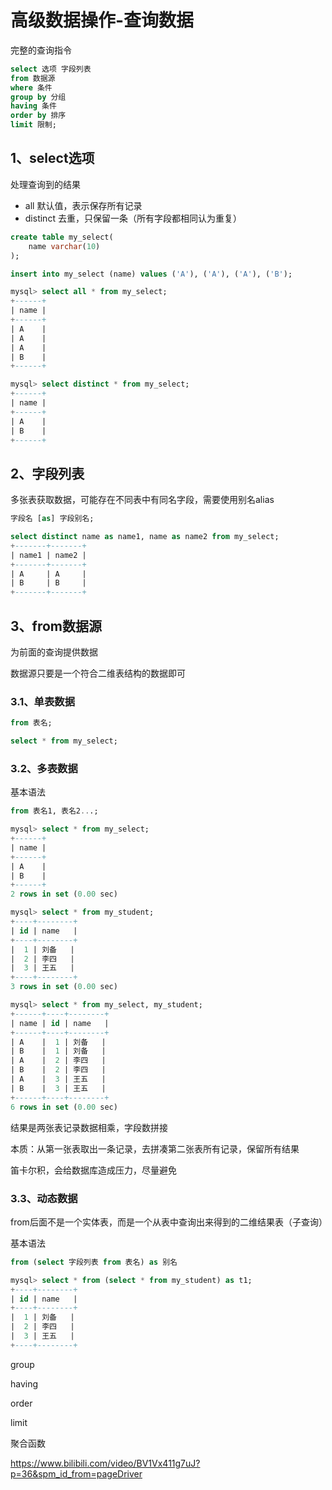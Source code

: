 # 高级数据操作-查询数据

完整的查询指令

```sql
select 选项 字段列表 
from 数据源 
where 条件 
group by 分组 
having 条件 
order by 排序 
limit 限制;
```

## 1、select选项

处理查询到的结果

- all 默认值，表示保存所有记录
- distinct 去重，只保留一条（所有字段都相同认为重复）

```sql
create table my_select(
    name varchar(10)
);

insert into my_select (name) values ('A'), ('A'), ('A'), ('B');

mysql> select all * from my_select;
+------+
| name |
+------+
| A    |
| A    |
| A    |
| B    |
+------+

mysql> select distinct * from my_select;
+------+
| name |
+------+
| A    |
| B    |
+------+
```

## 2、字段列表

多张表获取数据，可能存在不同表中有同名字段，需要使用别名alias

```sql
字段名 [as] 字段别名;
```

```sql
select distinct name as name1, name as name2 from my_select;
+-------+-------+
| name1 | name2 |
+-------+-------+
| A     | A     |
| B     | B     |
+-------+-------+
```

## 3、from数据源

为前面的查询提供数据

数据源只要是一个符合二维表结构的数据即可

### 3.1、单表数据

```sql
from 表名;

select * from my_select;
```

### 3.2、多表数据

基本语法

```sql
from 表名1, 表名2...;
```

```sql
mysql> select * from my_select;
+------+
| name |
+------+
| A    |
| B    |
+------+
2 rows in set (0.00 sec)

mysql> select * from my_student;
+----+--------+
| id | name   |
+----+--------+
|  1 | 刘备   |
|  2 | 李四   |
|  3 | 王五   |
+----+--------+
3 rows in set (0.00 sec)

mysql> select * from my_select, my_student;
+------+----+--------+
| name | id | name   |
+------+----+--------+
| A    |  1 | 刘备   |
| B    |  1 | 刘备   |
| A    |  2 | 李四   |
| B    |  2 | 李四   |
| A    |  3 | 王五   |
| B    |  3 | 王五   |
+------+----+--------+
6 rows in set (0.00 sec)
```

结果是两张表记录数据相乘，字段数拼接

本质：从第一张表取出一条记录，去拼凑第二张表所有记录，保留所有结果

笛卡尔积，会给数据库造成压力，尽量避免


### 3.3、动态数据

from后面不是一个实体表，而是一个从表中查询出来得到的二维结果表（子查询）

基本语法

```sql
from (select 字段列表 from 表名) as 别名
```

```sql
mysql> select * from (select * from my_student) as t1;
+----+--------+
| id | name   |
+----+--------+
|  1 | 刘备   |
|  2 | 李四   |
|  3 | 王五   |
+----+--------+
```


group

having

order

limit

聚合函数


https://www.bilibili.com/video/BV1Vx411g7uJ?p=36&spm_id_from=pageDriver
